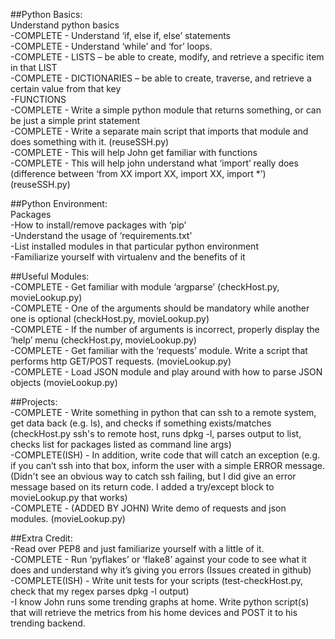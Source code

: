 ##Python Basics:  
Understand python basics  
-COMPLETE - Understand ‘if, else if, else’ statements  
-COMPLETE - Understand ‘while’ and ‘for’ loops.  
-COMPLETE - LISTS – be able to create, modify, and retrieve a specific item in that LIST  
-COMPLETE - DICTIONARIES – be able to create, traverse, and retrieve a certain value from that key  
-FUNCTIONS  
  -COMPLETE - Write a simple python module that returns something, or can be just a simple print statement  
  -COMPLETE - Write a separate main script that imports that module and does something with it. (reuseSSH.py)  
  -COMPLETE - This will help John get familiar with functions  
  -COMPLETE - This will help john understand what ‘import’ really does (difference between ‘from XX import XX, import XX, import *’) (reuseSSH.py)  

##Python Environment:  
Packages  
-How to install/remove packages with ‘pip’  
-Understand the usage of ‘requirements.txt’  
-List installed modules in that particular python environment  
-Familiarize yourself with virtualenv and the benefits of it  

##Useful Modules:  
-COMPLETE - Get familiar with module ‘argparse’ (checkHost.py, movieLookup.py)  
  -COMPLETE - One of the arguments should be mandatory while another one is optional (checkHost.py, movieLookup.py)  
  -COMPLETE - If the number of arguments is incorrect, properly display the ‘help’ menu (checkHost.py, movieLookup.py)  
-COMPLETE - Get familiar with the ‘requests’ module. Write a script that performs http GET/POST requests. (movieLookup.py)  
-COMPLETE - Load JSON module and play around with how to parse JSON objects (movieLookup.py)  

##Projects:  
-COMPLETE - Write something in python that can ssh to a remote system, get data back (e.g. ls), and checks if something exists/matches (checkHost.py ssh's to remote host, runs dpkg -l, parses output to list, checks list for packages listed as command line args)  
  -COMPLETE(ISH) - In addition, write code that will catch an exception (e.g. if you can’t ssh into that box, inform the user with a simple ERROR message. (Didn't see an obvious way to catch ssh failing, but I did give an error message based on its return code.  I added a try/except block to movieLookup.py that works)  
-COMPLETE - (ADDED BY JOHN) Write demo of requests and json modules. (movieLookup.py)  

##Extra Credit:  
-Read over PEP8 and just familiarize yourself with a little of it.  
-COMPLETE - Run ‘pyflakes’ or ‘flake8’ against your code to see what it does and understand why it’s giving you errors (Issues created in github)  
-COMPLETE(ISH) - Write unit tests for your scripts (test-checkHost.py, check that my regex parses dpkg -l output)  
-I know John runs some trending graphs at home. Write python script(s) that will retrieve the metrics from his home devices and POST it to his trending backend. 
